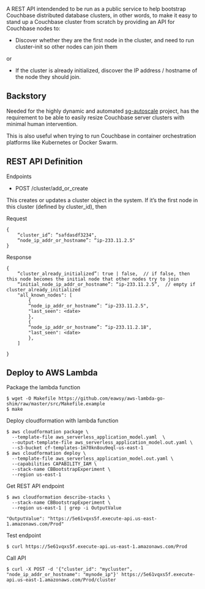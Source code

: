 A REST API intendended to be run as a public service to help bootstrap Couchbase distributed database clusters, in other words, to make it easy to stand up a Couchbase cluster from scratch by providing an API for Couchbase nodes to:

- Discover whether they are the first node in the cluster, and need to run cluster-init so other nodes can join them

or

- If the cluster is already initialized, discover the IP address / hostname of the node they should join.

## Backstory

Needed for the highly dynamic and automated [sg-autoscale](http://github.com/couchbaselabs/sg-autoscale) project, has the requirement to be able to easily resize Couchbase server clusters with minimal human intervention.

This is also useful when trying to run Couchbase in container orchestration platforms like Kubernetes or Docker Swarm.

## REST API Definition

Endpoints

- POST /cluster/add_or_create

This creates or updates a cluster object in the system.  If it’s the first node in this cluster (defined by cluster_id), then 

Request

```
{
    “cluster_id”: “safdasdf3234",
    “node_ip_addr_or_hostname”: “ip-233.11.2.5"
}   
```

Response

```
{
    “cluster_already_initialized”: true | false,  // if false, then this node becomes the initial node that other nodes try to join
    “initial_node_ip_addr_or_hostname”: “ip-233.11.2.5”,  // empty if cluster_already_initialized
    "all_known_nodes": [
        {
		“node_ip_addr_or_hostname”: “ip-233.11.2.5",
		"last_seen": <date>
        },
        {
		“node_ip_addr_or_hostname”: “ip-233.11.2.18",
		"last_seen": <date>
        },
    ]
    
}
```

## Deploy to AWS Lambda

Package the lambda function 

```
$ wget -O Makefile https://github.com/eawsy/aws-lambda-go-shim/raw/master/src/Makefile.example
$ make
```

Deploy cloudformation with lambda function

```
$ aws cloudformation package \
  --template-file aws_serverless_application_model.yaml  \
  --output-template-file aws_serverless_application_model.out.yaml \
  --s3-bucket cf-templates-1m70kn8ou9eql-us-east-1
$ aws cloudformation deploy \
  --template-file aws_serverless_application_model.out.yaml \
  --capabilities CAPABILITY_IAM \
  --stack-name CBBootstrapExperiment \
  --region us-east-1
```

Get REST API endpoint

```
$ aws cloudformation describe-stacks \
  --stack-name CBBootstrapExperiment \
  --region us-east-1 | grep -i OutputValue

"OutputValue": "https://5e61vqxs5f.execute-api.us-east-1.amazonaws.com/Prod"
```

Test endpoint

```
$ curl https://5e61vqxs5f.execute-api.us-east-1.amazonaws.com/Prod
```


Call API

```
$ curl -X POST -d '{"cluster_id": "mycluster", "node_ip_addr_or_hostname": "mynode_ip"}' https://5e61vqxs5f.execute-api.us-east-1.amazonaws.com/Prod/cluster
```
